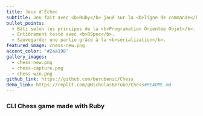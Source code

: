 ```yaml
---
title: Jeux d'Échec
subtitle: Jeu fait avec <b>Ruby</b> joué sur la <b>ligne de commande</b>.
bullet_points: 
  - Bâti selon les principes de la <b>Programation Orientée Objet</b>.
  - Entièrement testé avec <b>RSpec</b>.
  - Sauvegarder une partie grâce à la <b>sérialization</b>.
featured_image: chess-new.png
accent_color: '#2aa198'
gallery_images:
  - chess-new.png
  - chess-capture.png
  - chess-win.png
github_link: https://github.com/berubenic/Chess
demo_link: https://replit.com/@NicholasBerube/Chess#README.md
---
```

### CLI Chess game made with Ruby

